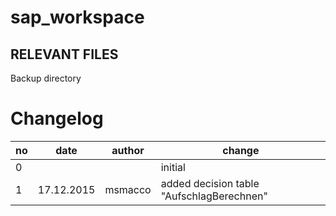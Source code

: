 # sap_workspace
RELEVANT FILES
--------------
Backup directory

# Changelog
no | date  | author | change
------------- | ------------- | ------------- | -------------
0 |  |  | initial
1 | 17.12.2015 | msmacco | added decision table "AufschlagBerechnen"
